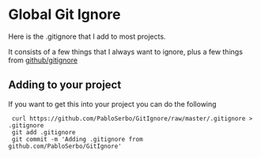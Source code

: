 # Global Git Ignore
Here is the .gitignore that I add to most projects. 

It consists of a few things that I always want to ignore, plus a few things from [github/gitignore](https://github.com/github/gitignore/)


## Adding to your project

If you want to get this into your project you can do the following

     curl https://github.com/PabloSerbo/GitIgnore/raw/master/.gitignore > .gitignore
     git add .gitignore
     git commit -m 'Adding .gitignore from github.com/PabloSerbo/GitIgnore'

